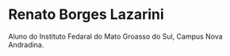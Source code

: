 # Renato Borges Lazarini

Aluno do Instituto Fedaral do Mato Groasso do Sul, Campus Nova Andradina.

